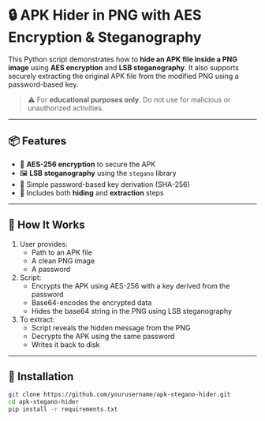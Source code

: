 # 🔒 APK Hider in PNG with AES Encryption & Steganography

This Python script demonstrates how to **hide an APK file inside a PNG image** using **AES encryption** and **LSB steganography**. It also supports securely extracting the original APK file from the modified PNG using a password-based key.

> ⚠️ For **educational purposes only**. Do not use for malicious or unauthorized activities.

---

## 📦 Features

- 🔐 **AES-256 encryption** to secure the APK
- 🖼️ **LSB steganography** using the `stegano` library
- 🧠 Simple password-based key derivation (SHA-256)
- 🧪 Includes both **hiding** and **extraction** steps

---

## 📂 How It Works

1. User provides:
   - Path to an APK file
   - A clean PNG image
   - A password
2. Script:
   - Encrypts the APK using AES-256 with a key derived from the password
   - Base64-encodes the encrypted data
   - Hides the base64 string in the PNG using LSB steganography
3. To extract:
   - Script reveals the hidden message from the PNG
   - Decrypts the APK using the same password
   - Writes it back to disk

---

## 🚀 Installation

```bash
git clone https://github.com/yourusername/apk-stegano-hider.git
cd apk-stegano-hider
pip install -r requirements.txt
